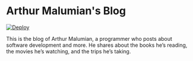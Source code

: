 # Arthur Malumian's Blog

[![Deploy](https://github.com/malumian/www/actions/workflows/deploy.yml/badge.svg)](https://github.com/malumian/www/actions/workflows/deploy.yml)

This is the blog of Arthur Malumian, a programmer who posts about software development and more. He shares about the books he’s reading, the movies he’s watching, and the trips he’s taking.
